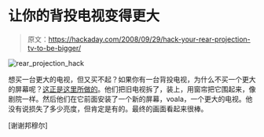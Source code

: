 # 让你的背投电视变得更大

> 原文：<https://hackaday.com/2008/09/29/hack-your-rear-projection-tv-to-be-bigger/>

![](img/81a976c935ab4a708888937eeb32f030.png "rear_projection_hack")

想买一台更大的电视，但又买不起？如果你有一台背投电视，为什么不买一个更大的屏幕呢？[这正是这里所做的](http://www.bonmul.com/convert-your-rptv-into-gigantic-home-theater.html)。他们把旧电视拆了，装上，用窗帘把它围起来，像剧院一样。然后他们在它前面安装了一个新的屏幕，voala，一个更大的电视。他没有说损失了多少亮度，但肯定是有的。最终的画面看起来很棒。

[谢谢邦穆尔]